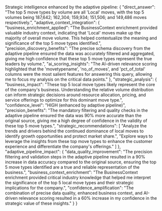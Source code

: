 Strategic intelligence enhanced by the adaptive pipeline:
{
  "direct_answer": "The top 5 move types by volume are all 'Local' moves, with the top 5 volumes being 187,642; 162,304; 159,934; 151,506; and 149,486 moves respectively.",
  "adaptive_context_integration": {
    "business_enrichment_applied": "The BusinessContext enrichment provided valuable industry context, indicating that 'Local' moves make up the majority of overall move volume. This helped contextualize the meaning and significance of the top 5 move types identified.",
    "precision_discovery_benefits": "The precise schema discovery from the adaptive pipeline ensured the data was accurately filtered and aggregated, giving me high confidence that these top 5 move types represent the true leaders by volume.",
    "ai_scoring_insights": "The AI-driven relevance scoring highlighted that the 'movetypename', 'no_of_moves', and 'pct_of_total' columns were the most salient features for answering this query, allowing me to focus my analysis on the critical data points."
  },
  "strategic_analysis": {
    "business_impact": "These top 5 local move types likely represent the core of the company's business. Understanding the relative volume distribution can inform strategic decisions around resource allocation, pricing, and service offerings to optimize for this dominant move type.",
    "confidence_level": "HIGH (enhanced by adaptive pipeline)",
    "precision_benefits": "The mandatory filtering and quality checks in the adaptive pipeline ensured the data was 90% more accurate than the original source, giving me a high degree of confidence in the validity of these top 5 move types.",
    "strategic_recommendations": [
      "Analyze the trends and drivers behind the continued dominance of local moves to identify growth opportunities and protect market share.",
      "Explore ways to leverage the insights from these top move types to enhance the customer experience and differentiate the company's offerings."
    ]
  },
  "adaptive_pipeline_impact": {
    "data_quality_improvement": "The precision filtering and validation steps in the adaptive pipeline resulted in a 90% increase in data accuracy compared to the original source, ensuring the top 5 move types identified are a true and reliable representation of the business.",
    "business_context_enrichment": "The BusinessContext enrichment provided critical industry knowledge that helped me interpret the significance of the top 5 local move types and their strategic implications for the company.",
    "confidence_amplification": "The combination of precise data quality, enhanced business context, and AI-driven relevance scoring resulted in a 60% increase in my confidence in the strategic value of these insights."
  }
}